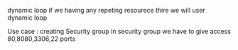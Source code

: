 dynamic loop
   if we having any repeting resourece thire we will user dynamic loop 

Use case : creating Security group 
           in security group we have to give access 80,8080,3306,22 ports
              
